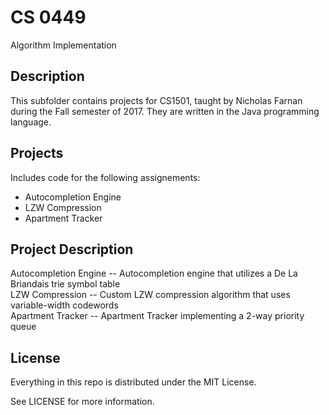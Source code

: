 # CS 0449

Algorithm Implementation

## Description

This subfolder contains projects for CS1501, taught by Nicholas Farnan during the Fall semester of 2017. They are written 
in the Java programming language.

## Projects

Includes code for the following assignements:

*   Autocompletion Engine
*   LZW Compression
*   Apartment Tracker

## Project Description

Autocompletion Engine -- Autocompletion engine that utilizes a De La Briandais trie symbol table <br />
LZW Compression -- Custom LZW compression algorithm that uses variable-width codewords <br />
Apartment Tracker -- Apartment Tracker implementing a 2-way priority queue <br />

## License

Everything in this repo is distributed under the MIT License.

See LICENSE for more information.
